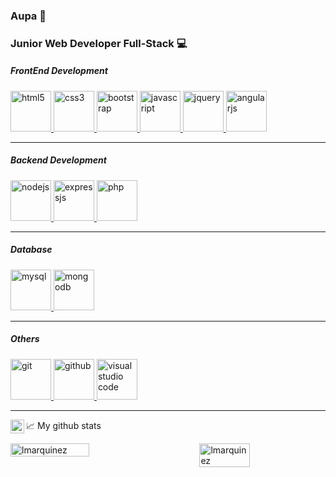 ### Aupa 🤟

### Junior Web Developer Full-Stack 💻

  

##### FrontEnd Development

<a href="https://www.w3.org/html/" target="_blank"> <img src="https://cdn.jsdelivr.net/gh/devicons/devicon/icons/html5/html5-original.svg" alt="html5" width="65" height="65"/> <a href="https://www.w3schools.com/css/" target="_blank"> <img src="https://cdn.jsdelivr.net/gh/devicons/devicon/icons/css3/css3-original.svg" alt="css3" width="65" height="65"/> <a href="https://getbootstrap.com" target="_blank"> <img src="https://cdn.jsdelivr.net/gh/devicons/devicon/icons/bootstrap/bootstrap-original-wordmark.svg" alt="bootstrap" width="65" height="65"/> </a> <a href="https://angular.io" target="_blank"> <img src="https://cdn.jsdelivr.net/gh/devicons/devicon/icons/javascript/javascript-original.svg" alt="javascript" width="65" height="65"/> </a> <a href="https://jquery.com" target="_blank"> <img src="https://cdn.jsdelivr.net/gh/devicons/devicon/icons/jquery/jquery-plain-wordmark.svg" alt="jquery" width="65" height="65"/> </a> <a href="https://angular.io" target="_blank"> <img src="https://cdn.jsdelivr.net/gh/devicons/devicon/icons/angularjs/angularjs-original.svg" alt="angularjs" width="65" height="65"/></a>

____

##### Backend Development 

<a href="https://www.nodejs.org/" target="_blank"> <img src="https://cdn.jsdelivr.net/gh/devicons/devicon/icons/nodejs/nodejs-original-wordmark.svg" alt="nodejs" width="65" height="65"/> </a> <a href="https://expressjs.com/" target="_blank"> <img src="https://cdn.jsdelivr.net/gh/devicons/devicon/icons/express/express-original-wordmark.svg" alt="expressjs" width="65" height="65"/> </a> <a href="https://www.php.net/" target="_blank"> <img src="https://cdn.jsdelivr.net/gh/devicons/devicon/icons/php/php-original.svg" alt="php" width="65" height="65"/> </a>    

_____

##### Database

<a href="https://www.mysql.com/" target="_blank"><img src="https://cdn.jsdelivr.net/gh/devicons/devicon/icons/mysql/mysql-original-wordmark.svg" alt="mysql" width="65" height="65" /> <a href="https://www.mongodb.com/" target="_blank"> <img src="https://cdn.jsdelivr.net/gh/devicons/devicon/icons/mongodb/mongodb-original-wordmark.svg" alt="mongodb" width="65" height="65"/> </a>      

_____

##### Others

<a href="https://git-scm.com/" target="_blank"><img src="https://cdn.jsdelivr.net/gh/devicons/devicon/icons/git/git-plain-wordmark.svg" alt="git" width="65" height="65"/> </a> <a href="https://github.com/" target="_blank"> <img src="https://cdn.jsdelivr.net/gh/devicons/devicon/icons/github/github-original-wordmark.svg" alt="github" width="65" height="65"/> <a href="https://code.visualstudio.com/" target="_blank"> <img src="https://cdn.jsdelivr.net/gh/devicons/devicon/icons/vscode/vscode-original-wordmark.svg" alt="visual studio code" width="65" height="65"/> </a>  
             

_____


<div style="margin:4px 0px">
  
<a href="https://www.linkedin.com/in/laura-marquinez-sedano/">
  <img align="left" alt="Laura's LinkedIN" width="22px" src="https://raw.githubusercontent.com/peterthehan/peterthehan/master/assets/linkedin.svg" />
</a>

📈 My github stats
 
</div>
<div style="display:flex; justify-content:space-between;"> 
  <img src="https://github-readme-stats.vercel.app/api?username=lmarquinez&show_icons=true&theme=gotham" alt="lmarquinez" width="50%"/>
  <img src="https://github-readme-stats.vercel.app/api/top-langs/?username=lmarquinez&layout=compact&theme=gotham" alt="lmarquinez" width="40%" />
  </div>

